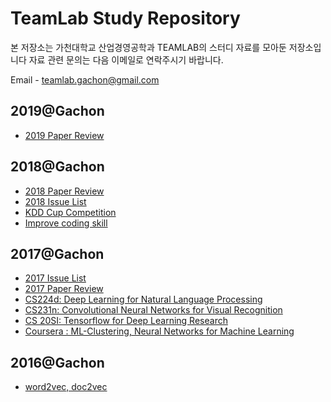 # TeamLab Study Repository

본 저장소는 가천대학교 산업경영공학과 TEAMLAB의 스터디 자료를 모아둔 저장소입니다
자료 관련 문의는 다음 이메일로 연락주시기 바랍니다.

Email - teamlab.gachon@gmail.com

## 2019@Gachon
- [2019 Paper Review](./2019/paper)

## 2018@Gachon
- [2018 Paper Review](./2018/paper)
- [2018 Issue List](./2018/Issue)
- [KDD Cup Competition](./2018/KDD_Cup)
- [Improve coding skill](./2018/CodingInterview)


## 2017@Gachon
- [2017 Issue List](./2017/Issue)
- [2017 Paper Review](./2017/paper)
- [CS224d: Deep Learning for Natural Language Processing](./2017/CS224d)
- [CS231n: Convolutional Neural Networks for Visual  Recognition](./2017/CS231n)
- [CS 20SI: Tensorflow for Deep Learning Research](2017/CS_20SI)
- [Coursera : ML-Clustering, Neural Networks for Machine Learning](./2017/coursera)


## 2016@Gachon
- [word2vec, doc2vec](./2016)
